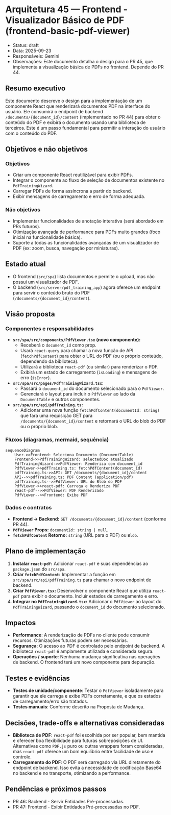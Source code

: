 # Arquitetura 45 — Frontend - Visualizador Básico de PDF (frontend-basic-pdf-viewer)

- Status: draft
- Data: 2025-09-23
- Responsáveis: Gemini
- Observações: Este documento detalha o design para o PR 45, que implementa a visualização básica de PDFs no frontend. Depende do PR 44.

## Resumo executivo

Este documento descreve o design para a implementação de um componente React que renderizará documentos PDF na interface do usuário. Ele consumirá o endpoint de backend `/documents/{document_id}/content` (implementado no PR 44) para obter o conteúdo do PDF e exibirá o documento usando uma biblioteca de terceiros. Este é um passo fundamental para permitir a interação do usuário com o conteúdo do PDF.

## Objetivos e não objetivos

### Objetivos
- Criar um componente React reutilizável para exibir PDFs.
- Integrar o componente ao fluxo de seleção de documentos existente no `PdfTrainingWizard`.
- Carregar PDFs de forma assíncrona a partir do backend.
- Exibir mensagens de carregamento e erro de forma adequada.

### Não objetivos
- Implementar funcionalidades de anotação interativa (será abordado em PRs futuros).
- Otimização avançada de performance para PDFs muito grandes (foco inicial na funcionalidade básica).
- Suporte a todas as funcionalidades avançadas de um visualizador de PDF (ex: zoom, busca, navegação por miniaturas).

## Estado atual

- O frontend (`src/spa`) lista documentos e permite o upload, mas não possui um visualizador de PDF.
- O backend (`src/server/pdf_training_app`) agora oferece um endpoint para servir o conteúdo bruto do PDF (`/documents/{document_id}/content`).

## Visão proposta

### Componentes e responsabilidades
- **`src/spa/src/components/PdfViewer.tsx` (novo componente):**
    - Receberá o `document_id` como prop.
    - Usará `react-query` para chamar a nova função de API (`fetchPdfContent`) para obter o URL do PDF (ou o próprio conteúdo, dependendo da biblioteca).
    - Utilizará a biblioteca `react-pdf` (ou similar) para renderizar o PDF.
    - Exibirá um estado de carregamento (`isLoading`) e mensagens de erro (`isError`).
- **`src/spa/src/pages/PdfTrainingWizard.tsx`:**
    - Passará o `document_id` do documento selecionado para o `PdfViewer`.
    - Gerenciará o layout para incluir o `PdfViewer` ao lado da `DocumentTable` e outros componentes.
- **`src/spa/src/api/pdfTraining.ts`:**
    - Adicionar uma nova função `fetchPdfContent(documentId: string)` que fará uma requisição GET para `/documents/{document_id}/content` e retornará o URL do blob do PDF ou o próprio blob.

### Fluxos (diagramas, mermaid, sequência)

```mermaid
sequenceDiagram
    User->>Frontend: Seleciona Documento (DocumentTable)
    Frontend->>PdfTrainingWizard: selectedDoc atualizado
    PdfTrainingWizard->>PdfViewer: Renderiza com document_id
    PdfViewer->>pdfTraining.ts: fetchPdfContent(document_id)
    pdfTraining.ts->>API: GET /documents/{document_id}/content
    API-->>pdfTraining.ts: PDF Content (application/pdf)
    pdfTraining.ts-->>PdfViewer: URL do Blob do PDF
    PdfViewer->>react-pdf: Carrega e Renderiza PDF
    react-pdf-->>PdfViewer: PDF Renderizado
    PdfViewer-->>Frontend: Exibe PDF
```

### Dados e contratos

- **Frontend -> Backend:** `GET /documents/{document_id}/content` (conforme PR 44).
- **`PdfViewer` Props:** `documentId: string | null`.
- **`fetchPdfContent` Retorno:** `string` (URL para o PDF) ou `Blob`.

## Plano de implementação

1.  **Instalar `react-pdf`:** Adicionar `react-pdf` e suas dependências ao `package.json` do `src/spa`.
2.  **Criar `fetchPdfContent`:** Implementar a função em `src/spa/src/api/pdfTraining.ts` para chamar o novo endpoint de backend.
3.  **Criar `PdfViewer.tsx`:** Desenvolver o componente React que utiliza `react-pdf` para exibir o documento. Incluir estados de carregamento e erro.
4.  **Integrar no `PdfTrainingWizard.tsx`:** Adicionar o `PdfViewer` ao layout do `PdfTrainingWizard`, passando o `document_id` do documento selecionado.

## Impactos

- **Performance**: A renderização de PDFs no cliente pode consumir recursos. Otimizações futuras podem ser necessárias.
- **Segurança**: O acesso ao PDF é controlado pelo endpoint de backend. A biblioteca `react-pdf` é amplamente utilizada e considerada segura.
- **Operações / suporte**: Nenhuma mudança significativa nas operações de backend. O frontend terá um novo componente para depuração.

## Testes e evidências

- **Testes de unidade/componente**: Testar o `PdfViewer` isoladamente para garantir que ele carrega e exibe PDFs corretamente, e que os estados de carregamento/erro são tratados.
- **Testes manuais**: Conforme descrito na Proposta de Mudança.

## Decisões, trade-offs e alternativas consideradas

- **Biblioteca de PDF**: `react-pdf` foi escolhida por ser popular, bem mantida e oferecer boa flexibilidade para futuras sobreposições de UI. Alternativas como `PDF.js` puro ou outras wrappers foram consideradas, mas `react-pdf` oferece um bom equilíbrio entre facilidade de uso e controle.
- **Carregamento do PDF**: O PDF será carregado via URL diretamente do endpoint de backend. Isso evita a necessidade de codificação Base64 no backend e no transporte, otimizando a performance.

## Pendências e próximos passos

- PR 46: Backend - Servir Entidades Pré-processadas.
- PR 47: Frontend - Exibir Entidades Pré-processadas no PDF.